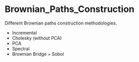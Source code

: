 # Brownian_Paths_Construction
Different Brownian paths construction methodologies.

- Incremental
- Cholesky (without PCA)
- PCA
- Spectral
- Brownian Bridge + Sobol
